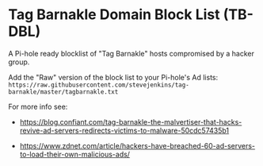 # Tag Barnakle Domain Block List (TB-DBL)
A Pi-hole ready blocklist of "Tag Barnakle" hosts compromised by a hacker group.

Add the "Raw" version of the block list to your Pi-hole's Ad lists:
```https://raw.githubusercontent.com/stevejenkins/tag-barnakle/master/tagbarnakle.txt```

For more info see:
- https://blog.confiant.com/tag-barnakle-the-malvertiser-that-hacks-revive-ad-servers-redirects-victims-to-malware-50cdc57435b1

- https://www.zdnet.com/article/hackers-have-breached-60-ad-servers-to-load-their-own-malicious-ads/ 
